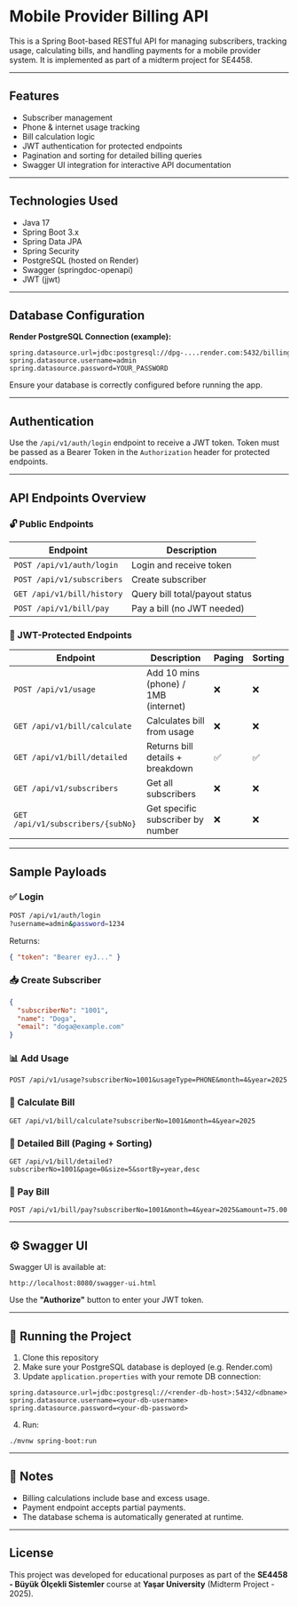 # Mobile Provider Billing API

This is a Spring Boot-based RESTful API for managing subscribers, tracking usage, calculating bills, and handling payments for a mobile provider system. It is implemented as part of a midterm project for SE4458.

---

## Features

- Subscriber management
- Phone & internet usage tracking
- Bill calculation logic
- JWT authentication for protected endpoints
- Pagination and sorting for detailed billing queries
- Swagger UI integration for interactive API documentation

---

## Technologies Used

- Java 17
- Spring Boot 3.x
- Spring Data JPA
- Spring Security
- PostgreSQL (hosted on Render)
- Swagger (springdoc-openapi)
- JWT (jjwt)

---

## Database Configuration

**Render PostgreSQL Connection (example):**

```
spring.datasource.url=jdbc:postgresql://dpg-....render.com:5432/billing_system_db
spring.datasource.username=admin
spring.datasource.password=YOUR_PASSWORD
```

Ensure your database is correctly configured before running the app.

---

## Authentication

Use the `/api/v1/auth/login` endpoint to receive a JWT token. Token must be passed as a Bearer Token in the `Authorization` header for protected endpoints.

---

## API Endpoints Overview

### 🔓 Public Endpoints

| Endpoint                         | Description            |
|----------------------------------|------------------------|
| `POST /api/v1/auth/login`        | Login and receive token |
| `POST /api/v1/subscribers`       | Create subscriber       |
| `GET /api/v1/bill/history`       | Query bill total/payout status |
| `POST /api/v1/bill/pay`          | Pay a bill (no JWT needed)    |

### 🔐 JWT-Protected Endpoints

| Endpoint                            | Description                         | Paging | Sorting |
|-------------------------------------|-------------------------------------|--------|---------|
| `POST /api/v1/usage`                | Add 10 mins (phone) / 1MB (internet)|   ❌   |   ❌    |
| `GET /api/v1/bill/calculate`        | Calculates bill from usage          |   ❌   |   ❌    |
| `GET /api/v1/bill/detailed`         | Returns bill details + breakdown    |   ✅   |   ✅    |
| `GET /api/v1/subscribers`           | Get all subscribers                 |   ❌   |   ❌    |
| `GET /api/v1/subscribers/{subNo}`   | Get specific subscriber by number   |   ❌   |   ❌    |

---

## Sample Payloads

### ✅ Login

```bash
POST /api/v1/auth/login
?username=admin&password=1234
```

Returns:

```json
{ "token": "Bearer eyJ..." }
```

### 📥 Create Subscriber

```json
{
  "subscriberNo": "1001",
  "name": "Doga",
  "email": "doga@example.com"
}
```

### 📊 Add Usage

```http
POST /api/v1/usage?subscriberNo=1001&usageType=PHONE&month=4&year=2025
```

### 🧮 Calculate Bill

```http
GET /api/v1/bill/calculate?subscriberNo=1001&month=4&year=2025
```

### 📄 Detailed Bill (Paging + Sorting)

```http
GET /api/v1/bill/detailed?subscriberNo=1001&page=0&size=5&sortBy=year,desc
```

### 💸 Pay Bill

```http
POST /api/v1/bill/pay?subscriberNo=1001&month=4&year=2025&amount=75.00
```

---

## ⚙️ Swagger UI

Swagger UI is available at:

```
http://localhost:8080/swagger-ui.html
```

Use the **"Authorize"** button to enter your JWT token.

---


## 🧪 Running the Project

1. Clone this repository
2. Make sure your PostgreSQL database is deployed (e.g. Render.com)
3. Update `application.properties` with your remote DB connection:

```
spring.datasource.url=jdbc:postgresql://<render-db-host>:5432/<dbname>
spring.datasource.username=<your-db-username>
spring.datasource.password=<your-db-password>
```

4. Run:
```
./mvnw spring-boot:run
```

---

## 📎 Notes
- Billing calculations include base and excess usage.
- Payment endpoint accepts partial payments.
- The database schema is automatically generated at runtime.

---

## License

This project was developed for educational purposes as part of the **SE4458 - Büyük Ölçekli Sistemler** course at **Yaşar University** (Midterm Project - 2025).
